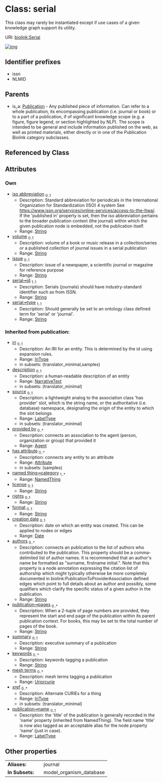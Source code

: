 
# Class: serial


This class may rarely be instantiated except if use cases of a given knowledge graph support its utility.

URI: [biolink:Serial](https://w3id.org/biolink/vocab/Serial)


[![img](https://yuml.me/diagram/nofunky;dir:TB/class/[Publication]^-[Serial&#124;iso_abbreviation:string%20%3F;volume:string%20%3F;issue:string%20%3F;id:string;type:string;authors(i):string%20*;pages(i):string%20*;summary(i):string%20%3F;keywords(i):string%20*;mesh_terms(i):uriorcurie%20*;xref(i):iri_type%20*;name(i):label_type%20%3F;license(i):string%20%3F;rights(i):string%20%3F;format(i):string%20%3F;creation_date(i):date%20%3F;iri(i):iri_type%20%3F;description(i):narrative_text%20%3F;source(i):label_type%20%3F],[Publication],[NamedThing],[Attribute],[Agent])](https://yuml.me/diagram/nofunky;dir:TB/class/[Publication]^-[Serial&#124;iso_abbreviation:string%20%3F;volume:string%20%3F;issue:string%20%3F;id:string;type:string;authors(i):string%20*;pages(i):string%20*;summary(i):string%20%3F;keywords(i):string%20*;mesh_terms(i):uriorcurie%20*;xref(i):iri_type%20*;name(i):label_type%20%3F;license(i):string%20%3F;rights(i):string%20%3F;format(i):string%20%3F;creation_date(i):date%20%3F;iri(i):iri_type%20%3F;description(i):narrative_text%20%3F;source(i):label_type%20%3F],[Publication],[NamedThing],[Attribute],[Agent])

## Identifier prefixes

 * issn
 * NLMID

## Parents

 *  is_a: [Publication](Publication.md) - Any published piece of information. Can refer to a whole publication, its encompassing publication (i.e. journal or book) or to a part of a publication, if of significant knowledge scope (e.g. a figure, figure legend, or section highlighted by NLP). The scope is intended to be general and include information published on the web, as well as printed materials, either directly or in one of the Publication Biolink category subclasses.

## Referenced by Class


## Attributes


### Own

 * [iso abbreviation](iso_abbreviation.md)  <sub>0..1</sub>
     * Description: Standard abbreviation for periodicals in the International Organization for Standardization (ISO) 4 system See https://www.issn.org/services/online-services/access-to-the-ltwa/. If the 'published in' property is set, then the iso abbreviation pertains to the broader publication context (the journal) within which the given publication node is embedded, not the publication itself.
     * Range: [String](types/String.md)
 * [volume](volume.md)  <sub>0..1</sub>
     * Description: volume of a book or music release in a collection/series or a published collection of journal issues in a serial publication
     * Range: [String](types/String.md)
 * [issue](issue.md)  <sub>0..1</sub>
     * Description: issue of a newspaper, a scientific journal or magazine for reference purpose
     * Range: [String](types/String.md)
 * [serial➞id](serial_id.md)  <sub>1..1</sub>
     * Description: Serials (journals) should have industry-standard identifier such as from ISSN.
     * Range: [String](types/String.md)
 * [serial➞type](serial_type.md)  <sub>1..1</sub>
     * Description: Should generally be set to an ontology class defined term for 'serial' or 'journal'.
     * Range: [String](types/String.md)

### Inherited from publication:

 * [iri](iri.md)  <sub>0..1</sub>
     * Description: An IRI for an entity. This is determined by the id using expansion rules.
     * Range: [IriType](types/IriType.md)
     * in subsets: (translator_minimal,samples)
 * [description](description.md)  <sub>0..1</sub>
     * Description: a human-readable description of an entity
     * Range: [NarrativeText](types/NarrativeText.md)
     * in subsets: (translator_minimal)
 * [source](source.md)  <sub>0..1</sub>
     * Description: a lightweight analog to the association class 'has provider' slot, which is the string name, or the authoritative (i.e. database) namespace, designating the origin of the entity to which the slot belongs.
     * Range: [LabelType](types/LabelType.md)
     * in subsets: (translator_minimal)
 * [provided by](provided_by.md)  <sub>0..\*</sub>
     * Description: connects an association to the agent (person, organization or group) that provided it
     * Range: [Agent](Agent.md)
 * [has attribute](has_attribute.md)  <sub>0..\*</sub>
     * Description: connects any entity to an attribute
     * Range: [Attribute](Attribute.md)
     * in subsets: (samples)
 * [named thing➞category](named_thing_category.md)  <sub>1..\*</sub>
     * Range: [NamedThing](NamedThing.md)
 * [license](license.md)  <sub>0..1</sub>
     * Range: [String](types/String.md)
 * [rights](rights.md)  <sub>0..1</sub>
     * Range: [String](types/String.md)
 * [format](format.md)  <sub>0..1</sub>
     * Range: [String](types/String.md)
 * [creation date](creation_date.md)  <sub>0..1</sub>
     * Description: date on which an entity was created. This can be applied to nodes or edges
     * Range: [Date](types/Date.md)
 * [authors](authors.md)  <sub>0..\*</sub>
     * Description: connects an publication to the list of authors who contributed to the publication. This property should be a comma-delimited list of author names. It is recommended that an author's name be formatted as "surname, firstname initial.".   Note that this property is a node annotation expressing the citation list of authorship which might typically otherwise be more completely documented in biolink:PublicationToProviderAssociation defined edges which point to full details about an author and possibly, some qualifiers which clarify the specific status of a given author in the publication.
     * Range: [String](types/String.md)
 * [publication➞pages](publication_pages.md)  <sub>0..\*</sub>
     * Description: When a 2-tuple of page numbers are provided, they represent the start and end page of the publication within its parent publication context. For books, this may be set to the total number of pages of the book.
     * Range: [String](types/String.md)
 * [summary](summary.md)  <sub>0..1</sub>
     * Description: executive  summary of a publication
     * Range: [String](types/String.md)
 * [keywords](keywords.md)  <sub>0..\*</sub>
     * Description: keywords tagging a publication
     * Range: [String](types/String.md)
 * [mesh terms](mesh_terms.md)  <sub>0..\*</sub>
     * Description: mesh terms tagging a publication
     * Range: [Uriorcurie](types/Uriorcurie.md)
 * [xref](xref.md)  <sub>0..\*</sub>
     * Description: Alternate CURIEs for a thing
     * Range: [IriType](types/IriType.md)
     * in subsets: (translator_minimal)
 * [publication➞name](publication_name.md)  <sub>0..1</sub>
     * Description: the 'title' of the publication is generally recorded in the 'name' property (inherited from NamedThing). The field name 'title' is now also tagged as an acceptable alias for the node property 'name' (just in case).
     * Range: [LabelType](types/LabelType.md)

## Other properties

|  |  |  |
| --- | --- | --- |
| **Aliases:** | | journal |
| **In Subsets:** | | model_organism_database |

